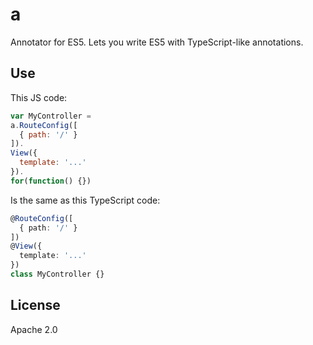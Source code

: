 # a

Annotator for ES5. Lets you write ES5 with TypeScript-like annotations.

## Use

This JS code:

```js
var MyController =
a.RouteConfig([
  { path: '/' }
]).
View({
  template: '...'
}).
for(function() {})
```

Is the same as this TypeScript code:

```ts
@RouteConfig([
  { path: '/' }
])
@View({
  template: '...'
})
class MyController {}
```

## License
Apache 2.0
